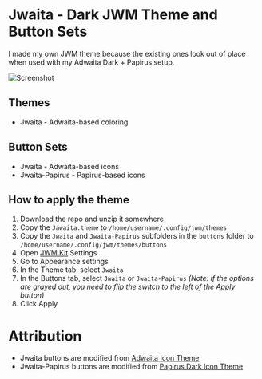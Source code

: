 # Jwaita - Dark JWM Theme and Button Sets
I made my own JWM theme because the existing ones look out of place when used with my Adwaita Dark + Papirus setup.

![Screenshot](https://github.com/wwwwwwari/good-looking-jwm-themes/assets/89649458/31e13b13-db55-4f89-9f16-e53948363633)

## Themes
* Jwaita - Adwaita-based coloring

## Button Sets
* Jwaita - Adwaita-based icons
* Jwaita-Papirus - Papirus-based icons

## How to apply the theme
1. Download the repo and unzip it somewhere
2. Copy the `Jawaita.theme` to `/home/username/.config/jwm/themes`
3. Copy the `Jwaita` and `Jwaita-Papirus` subfolders in the `buttons` folder to `/home/username/.config/jwm/themes/buttons`
4. Open [JWM Kit](https://codeberg.org/JWMKit/JWM_Kit/) Settings
5. Go to Appearance settings
6. In the Theme tab, select `Jwaita`
7. In the Buttons tab, select `Jwaita` or `Jwaita-Papirus` *(Note: if the options are grayed out, you need to flip the switch to the left of the Apply button)*
8. Click Apply

# Attribution
* Jwaita buttons are modified from [Adwaita Icon Theme](https://github.com/GNOME/adwaita-icon-theme)
* Jwaita-Papirus buttons are modified from [Papirus Dark Icon Theme](https://github.com/PapirusDevelopmentTeam/papirus-icon-theme)
